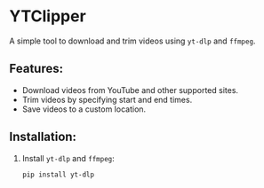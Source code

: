 # YTClipper

A simple tool to download and trim videos using `yt-dlp` and `ffmpeg`.

## Features:
- Download videos from YouTube and other supported sites.
- Trim videos by specifying start and end times.
- Save videos to a custom location.

## Installation:
1. Install `yt-dlp` and `ffmpeg`:
   ```bash
   pip install yt-dlp

